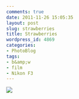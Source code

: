 ```yaml
---
comments: true
date: 2011-11-26 15:05:35
layout: post
slug: strawberries
title: Strawberries
wordpress_id: 4869
categories:
- PhotoBlog
tags:
- b&amp;w
- film
- Nikon F3
---
```


![](http://ryanfitzer.com/main/wp-content/uploads/2011/11/strawberries.jpg)
